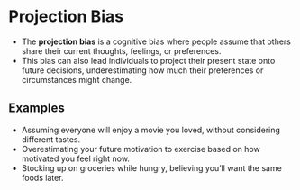 # Projection Bias  
- The **projection bias** is a cognitive bias where people assume that others share their current thoughts, feelings, or preferences.  
- This bias can also lead individuals to project their present state onto future decisions, underestimating how much their preferences or circumstances might change.  

## Examples  
- Assuming everyone will enjoy a movie you loved, without considering different tastes.  
- Overestimating your future motivation to exercise based on how motivated you feel right now.  
- Stocking up on groceries while hungry, believing you’ll want the same foods later.  
